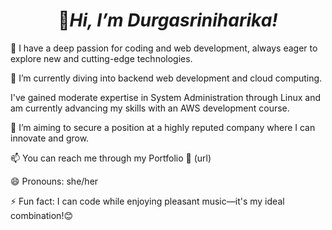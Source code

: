 <h1><center>👋<i>Hi, I’m Durgasriniharika!</i></center></h1>

👀 I have a deep passion for coding and web development, always eager to explore new and cutting-edge technologies.

🌱 I’m currently diving into backend web development and cloud computing.

I've gained moderate expertise in System Administration through Linux and am currently advancing my skills with an AWS development course.

🎯 I’m aiming to secure a position at a highly reputed company where I can innovate and grow.

📫 You can reach me through my Portfolio 📝 (url)

😄 Pronouns: she/her

⚡ Fun fact: I can code while enjoying pleasant music—it's my ideal combination!😊



<!---
Durgasriniharika/Durgasriniharika is a ✨ special ✨ repository because its `README.md` (this file) appears on your GitHub profile.
You can click the Preview link to take a look at your changes.
--->
